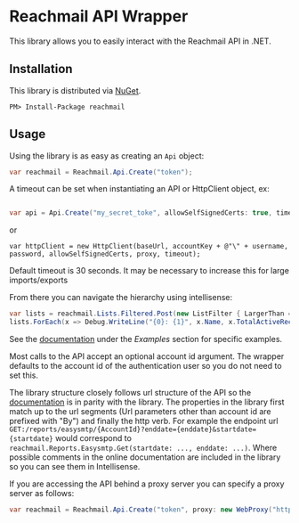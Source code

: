 Reachmail API Wrapper
=============

This library allows you to easily interact with the Reachmail API in .NET.

Installation
------------

This library is distributed via [NuGet](http://nuget.org/packages/reachmail).

    PM> Install-Package reachmail

Usage
------------

Using the library is as easy as creating an `Api` object:

```csharp
var reachmail = Reachmail.Api.Create("token");
```

A timeout can be set when instantiating an API or HttpClient object, ex:
```csharp

var api = Api.Create("my_secret_toke", allowSelfSignedCerts: true, timeout: 1200)
```
or 
```charp
var httpClient = new HttpClient(baseUrl, accountKey + @"\" + username, password, allowSelfSignedCerts, proxy, timeout);
```
Default timeout is 30 seconds. It may be necessary to increase this for large imports/exports

From there you can navigate the hierarchy using intellisense:

```csharp
var lists = reachmail.Lists.Filtered.Post(new ListFilter { LargerThan = 500 });
lists.ForEach(x => Debug.WriteLine("{0}: {1}", x.Name, x.TotalActiveRecipients));
```

See the [documentation](http://services.reachmail.net/) under the *Examples* section for specific examples.

Most calls to the API accept an optional account id argument. The wrapper defaults to the account id of the authentication user so you do not need to set this.

The library structure closely follows url structure of the API so the [documentation](http://services.reachmail.net/) is in parity with the library. The properties in the library first match up to the url segments (Url parameters other than account id are prefixed with "By") and finally the http verb. For example the endpoint url  `GET:/reports/easysmtp/{AccountId}?enddate={enddate}&startdate={startdate}` would correspond to `reachmail.Reports.Easysmtp.Get(startdate: ..., enddate: ...)`. Where possible comments in the online documentation are included in the library so you can see them in Intellisense.

If you are accessing the API behind a proxy server you can specify a proxy server as follows:

```csharp
var reachmail = Reachmail.Api.Create("token", proxy: new WebProxy("http://webproxy:80/"));
```
